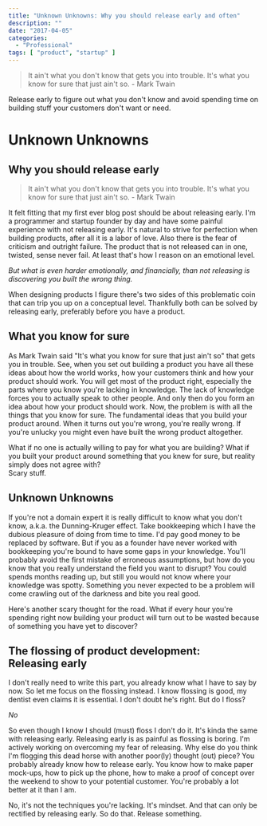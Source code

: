 ```yaml
---
title: "Unknown Unknowns: Why you should release early and often"
description: ""
date: "2017-04-05"
categories:
  - "Professional"
tags: [ "product", "startup" ]
---
```


<div class="summary">
<blockquote><p>It ain't what you don't know that gets you into trouble. It's what you know for sure that just ain't so. - Mark Twain</p></blockquote>

<p>Release early to figure out what you don't know and avoid spending time on building stuff your customers don't want or need.</p>
</div>

<!--more-->

# Unknown Unknowns
## Why you should release early

> It ain't what you don't know that gets you into trouble. It's what you know for sure that just ain't so. - Mark Twain

It felt fitting that my first ever blog post should be about releasing early. I'm a programmer and startup founder by day and have some painful experience with not releasing early. It's natural to strive for perfection when building products, after all it is a labor of love. Also there is the fear of criticism and outright failure. The product that is not released can in one, twisted, sense never fail. At least that's how I reason on an emotional level.

*But what is even harder emotionally, and financially, than not releasing is discovering you built the wrong thing.*

When designing products I figure there's two sides of this problematic coin that can trip you up on a conceptual level. Thankfully both can be solved by releasing early, preferably before you have a product.

## What you know for sure
As Mark Twain said "It's what you know for sure that just ain't so" that gets you in trouble. See, when you set out building a product you have all these ideas about how the world works, how your customers think and how your product should work. You will get most of the product right, especially the parts where you know you're lacking in knowledge. The lack of knowledge forces you to actually speak to other people. And only then do you form an idea about how your product should work. Now, the problem is with all the things that you know for sure. The fundamental ideas that you build your product around. When it turns out you're wrong, you're really wrong. If you're unlucky you might even have built the wrong product altogether.

What if no one is actually willing to pay for what you are building? What if you built your product around something that you knew for sure, but reality simply does not agree with?  
Scary stuff.

## Unknown Unknowns
If you're not a domain expert it is really difficult to know what you don't know, a.k.a. the Dunning-Kruger effect. Take bookkeeping which I have the dubious pleasure of doing from time to time. I'd pay good money to be replaced by software. But if you as a founder have never worked with bookkeeping you're bound to have some gaps in your knowledge. You'll probably avoid the first mistake of erroneous assumptions, but how do you know that you really understand the field you want to disrupt? You could spends months reading up, but still you would not know where your knowledge was spotty. Something you never expected to be a problem will come crawling out of the darkness and bite you real good.

Here's another scary thought for the road. What if every hour you're spending right now building your product will turn out to be wasted because of something you have yet to discover?

## The flossing of product development: <br />Releasing early
I don't really need to write this part, you already know what I have to say by now. So let me focus on the flossing instead. I know flossing is good, my dentist even claims it is essential. I don't doubt he's right. But do I floss?

*No*

So even though I know I should (must) floss I don't do it. It's kinda the same with releasing early. Releasing early is as painful as flossing is boring. I'm actively working on overcoming my fear of releasing. Why else do you think I'm flogging this dead horse with another poor(ly) thought (out) piece? You probably already know how to release early. You know how to make paper mock-ups, how to pick up the phone, how to make a proof of concept over the weekend to show to your potential customer. You're probably a lot better at it than I am.

No, it's not the techniques you're lacking. It's mindset. And that can only be rectified by releasing early. So do that. Release something.